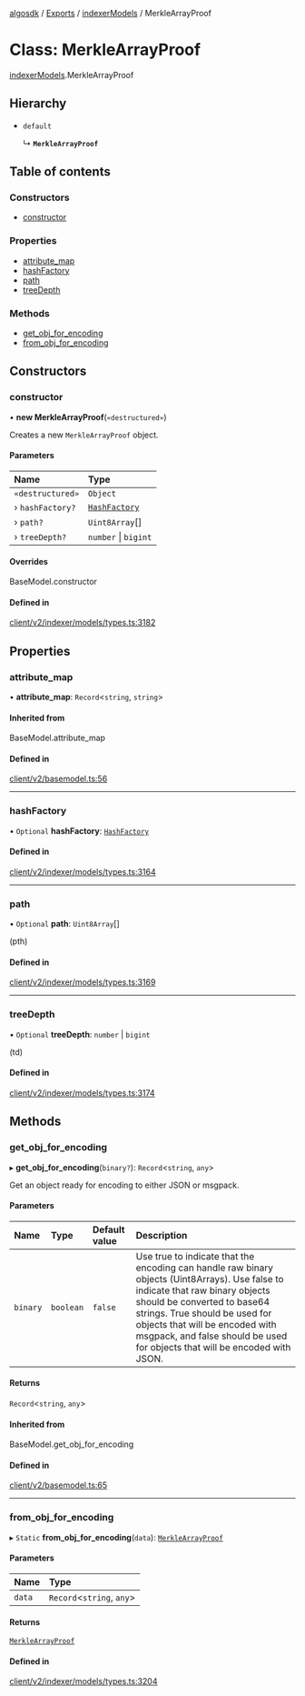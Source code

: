 [algosdk](../README.md) / [Exports](../modules.md) / [indexerModels](../modules/indexerModels.md) / MerkleArrayProof

# Class: MerkleArrayProof

[indexerModels](../modules/indexerModels.md).MerkleArrayProof

## Hierarchy

- `default`

  ↳ **`MerkleArrayProof`**

## Table of contents

### Constructors

- [constructor](indexerModels.MerkleArrayProof.md#constructor)

### Properties

- [attribute\_map](indexerModels.MerkleArrayProof.md#attribute_map)
- [hashFactory](indexerModels.MerkleArrayProof.md#hashfactory)
- [path](indexerModels.MerkleArrayProof.md#path)
- [treeDepth](indexerModels.MerkleArrayProof.md#treedepth)

### Methods

- [get\_obj\_for\_encoding](indexerModels.MerkleArrayProof.md#get_obj_for_encoding)
- [from\_obj\_for\_encoding](indexerModels.MerkleArrayProof.md#from_obj_for_encoding)

## Constructors

### constructor

• **new MerkleArrayProof**(`«destructured»`)

Creates a new `MerkleArrayProof` object.

#### Parameters

| Name | Type |
| :------ | :------ |
| `«destructured»` | `Object` |
| › `hashFactory?` | [`HashFactory`](indexerModels.HashFactory.md) |
| › `path?` | `Uint8Array`[] |
| › `treeDepth?` | `number` \| `bigint` |

#### Overrides

BaseModel.constructor

#### Defined in

[client/v2/indexer/models/types.ts:3182](https://github.com/algorand/js-algorand-sdk/blob/13a5d73/src/client/v2/indexer/models/types.ts#L3182)

## Properties

### attribute\_map

• **attribute\_map**: `Record`<`string`, `string`\>

#### Inherited from

BaseModel.attribute\_map

#### Defined in

[client/v2/basemodel.ts:56](https://github.com/algorand/js-algorand-sdk/blob/13a5d73/src/client/v2/basemodel.ts#L56)

___

### hashFactory

• `Optional` **hashFactory**: [`HashFactory`](indexerModels.HashFactory.md)

#### Defined in

[client/v2/indexer/models/types.ts:3164](https://github.com/algorand/js-algorand-sdk/blob/13a5d73/src/client/v2/indexer/models/types.ts#L3164)

___

### path

• `Optional` **path**: `Uint8Array`[]

(pth)

#### Defined in

[client/v2/indexer/models/types.ts:3169](https://github.com/algorand/js-algorand-sdk/blob/13a5d73/src/client/v2/indexer/models/types.ts#L3169)

___

### treeDepth

• `Optional` **treeDepth**: `number` \| `bigint`

(td)

#### Defined in

[client/v2/indexer/models/types.ts:3174](https://github.com/algorand/js-algorand-sdk/blob/13a5d73/src/client/v2/indexer/models/types.ts#L3174)

## Methods

### get\_obj\_for\_encoding

▸ **get_obj_for_encoding**(`binary?`): `Record`<`string`, `any`\>

Get an object ready for encoding to either JSON or msgpack.

#### Parameters

| Name | Type | Default value | Description |
| :------ | :------ | :------ | :------ |
| `binary` | `boolean` | `false` | Use true to indicate that the encoding can handle raw binary objects (Uint8Arrays). Use false to indicate that raw binary objects should be converted to base64 strings. True should be used for objects that will be encoded with msgpack, and false should be used for objects that will be encoded with JSON. |

#### Returns

`Record`<`string`, `any`\>

#### Inherited from

BaseModel.get\_obj\_for\_encoding

#### Defined in

[client/v2/basemodel.ts:65](https://github.com/algorand/js-algorand-sdk/blob/13a5d73/src/client/v2/basemodel.ts#L65)

___

### from\_obj\_for\_encoding

▸ `Static` **from_obj_for_encoding**(`data`): [`MerkleArrayProof`](indexerModels.MerkleArrayProof.md)

#### Parameters

| Name | Type |
| :------ | :------ |
| `data` | `Record`<`string`, `any`\> |

#### Returns

[`MerkleArrayProof`](indexerModels.MerkleArrayProof.md)

#### Defined in

[client/v2/indexer/models/types.ts:3204](https://github.com/algorand/js-algorand-sdk/blob/13a5d73/src/client/v2/indexer/models/types.ts#L3204)
